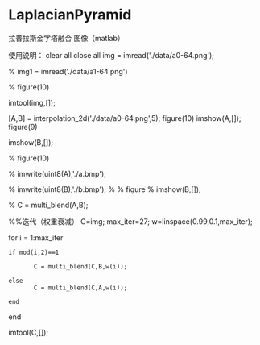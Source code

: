 # LaplacianPyramid
拉普拉斯金字塔融合 图像（matlab）


使用说明：
clear all
close all
img = imread('./data/a0-64.png');

% img1 = imread('./data/a1-64.png')

% figure(10)

imtool(img,[]);

[A,B] = interpolation_2d('./data/a0-64.png',5);
figure(10)
imshow(A,[]);
figure(9)

imshow(B,[]);

% figure(10)

% imwrite(uint8(A),'./a.bmp');

% imwrite(uint8(B),'./b.bmp');
% 
% figure
% imshow(B,[]);

% C = multi_blend(A,B);

%%迭代（权重衰减）
C=img;
max_iter=27;
w=linspace(0.99,0.1,max_iter);

for  i = 1:max_iter

    if mod(i,2)==1
    
           C = multi_blend(C,B,w(i));
           
    else
           C = multi_blend(C,A,w(i));
           
    end
    
  
end

imtool(C,[]);


